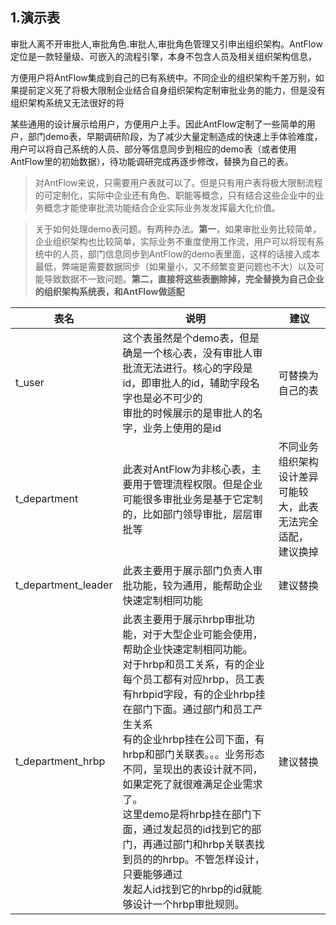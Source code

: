 ## 1.演示表

审批人离不开审批人,审批角色.审批人,审批角色管理又引申出组织架构。AntFlow定位是一款轻量级、可嵌入的流程引擎，本身不包含人员及相关组织架构信息，

方便用户将AntFlow集成到自己的已有系统中。不同企业的组织架构千差万别，如果提前定义死了将极大限制企业结合自身组织架构定制审批业务的能力，但是没有组织架构系统又无法很好的将

某些通用的设计展示给用户，方便用户上手。因此AntFlow定制了一些简单的用户，部门demo表，早期调研阶段，为了减少大量定制造成的快速上手体验难度，用户可以将自己系统的人员、部分等信息同步到相应的demo表（或者使用AntFlow里的初始数据），待功能调研完成再逐步修改，替换为自己的表。

> 对AntFlow来说，只需要用户表就可以了。但是只有用户表将极大限制流程的可定制化，实际中企业还有角色、职能等概念，只有结合这些企业中的业务概念才能使审批流功能结合企业实际业务发发挥最大化价值。

> 关于如何处理demo表问题。有两种办法。**第一**，如果审批业务比较简单，企业组织架构也比较简单，实际业务不重度使用工作流，用户可以将现有系统中的人员，部门信息同步到AntFlow的demo表里面，这样的话接入成本最低，弊端是需要数据同步（如果量小，又不频繁变更问题也不大）以及可能导致数据不一致问题。**第二，直接将这些表删除掉，完全替换为自己企业的组织架构系统表，和AntFlow做适配**



| 表名                | 说明                                                                                                                                                                                                                                                                                                                                                                                                                                                                                                                               | 建议                                                                     |
| ------------------- | ---------------------------------------------------------------------------------------------------------------------------------------------------------------------------------------------------------------------------------------------------------------------------------------------------------------------------------------------------------------------------------------------------------------------------------------------------------------------------------------------------------------------------------- | ------------------------------------------------------------------------ |
| t_user              | 这个表虽然是个demo表，但是确是一个核心表，没有审批人审批流无法进行。核心的字段是id，即审批人的id，辅助字段名字也是必不可少的<br />审批的时候展示的是审批人的名字，业务上使用的是id                                                                                                                                                                                                                                                                                                                                                 | 可替换为自己的表                                                         |
| t_department        | 此表对AntFlow为非核心表，主要用于管理流程权限。但是企业可能很多审批业务是基于它定制的，比如部门领导审批，层层审批等                                                                                                                                                                                                                                                                                                                                                                                                                | 不同业务组织架构设计差异<br />可能较大，此表无法完全适配，<br />建议换掉 |
| t_department_leader | 此表主要用于展示部门负责人审批功能，较为通用，能帮助企业快速定制相同功能                                                                                                                                                                                                                                                                                                                                                                                                                                                           | 建议替换                                                                 |
| t_department_hrbp   | 此表主要用于展示hrbp审批功能，对于大型企业可能会使用，帮助企业快速定制相同功能。<br />对于hrbp和员工关系，有的企业每个员工都有对应hrbp，员工表有hrbpid字段，有的企业hrbp挂在部门下面。通过部门和员工产生关系<br />有的企业hrbp挂在公司下面，有hrbp和部门关联表。。。业务形态不同，呈现出的表设计就不同，如果定死了就很难满足企业需求了。<br />这里demo是将hrbp挂在部门下面，通过发起员的id找到它的部门，再通过部门和hrbp关联表找到员的的hrbp。不管怎样设计，只要能够通过<br />发起人id找到它的hrbp的id就能够设计一个hrbp审批规则。 | 建议替换                                                                 |
